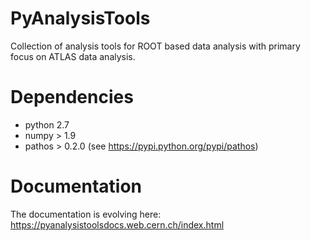 # PyAnalysisTools

Collection of analysis tools for ROOT based data analysis with primary focus on ATLAS data analysis.

# Dependencies

- python 2.7
- numpy > 1.9
- pathos > 0.2.0 (see https://pypi.python.org/pypi/pathos)

# Documentation

The documentation is evolving here: https://pyanalysistoolsdocs.web.cern.ch/index.html

